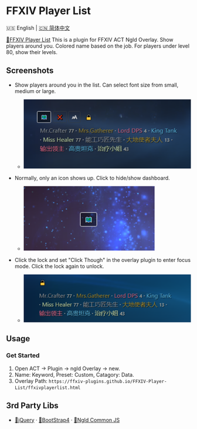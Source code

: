 # FFXIV Player List

🇺🇸 English | [🇨🇳 简体中文](README-CN.md)

[🔗FFXIV Player List](https://ffxiv-plugins.github.io/FFXIV-Player-List/) This is a plugin for FFXIV ACT Ngld Overlay. Show players around you. Colored name based on the job. For players under level 80, show their levels.

## Screenshots
* Show players around you in the list. Can select font size from small, medium or large.
    * ![screenshot-01](resources/screenshot-01.png)

* Normally, only an icon shows up. Click to hide/show dashboard.
    * ![screenshot-02](resources/screenshot-02.png)

* Click the lock and set "Click Though" in the overlay plugin to enter focus mode. Click the lock again to unlock.
    * ![screenshot-03](resources/screenshot-03.png)

## Usage
### Get Started
1. Open ACT → Plugin → ngld Overlay → new.
2. Name: Keyword, Preset: Custom, Catagory: Data.
3. Overlay Path: `https://ffxiv-plugins.github.io/FFXIV-Player-List/ffxivplayerlist.html`

## 3rd Party Libs
* [🔗jQuery](https://www.bootcdn.cn/jquery/) · [🔗BootStrap4](https://www.bootcdn.cn/twitter-bootstrap/) · [🔗Ngld Common JS](https://ngld.github.io/OverlayPlugin/assets/shared/common.min.js)
